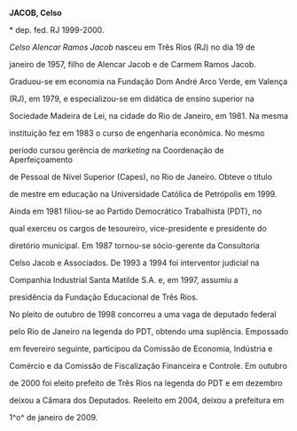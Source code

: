**JACOB, Celso**



\* dep. fed. RJ 1999-2000.



*Celso Alencar Ramos Jacob* nasceu em Três Rios (RJ) no dia 19 de

janeiro de 1957, filho de Alencar Jacob e de Carmem Ramos Jacob.



Graduou-se em economia na Fundação Dom André Arco Verde, em Valença

(RJ), em 1979, e especializou-se em didática de ensino superior na

Sociedade Madeira de Lei, na cidade do Rio de Janeiro, em 1981. Na mesma

instituição fez em 1983 o curso de engenharia econômica. No mesmo

período cursou gerência de *marketing* na Coordenação de Aperfeiçoamento

de Pessoal de Nível Superior (Capes), no Rio de Janeiro. Obteve o título

de mestre em educação na Universidade Católica de Petrópolis em 1999.



Ainda em 1981 filiou-se ao Partido Democrático Trabalhista (PDT), no

qual exerceu os cargos de tesoureiro, vice-presidente e presidente do

diretório municipal. Em 1987 tornou-se sócio-gerente da Consultoria

Celso Jacob e Associados. De 1993 a 1994 foi interventor judicial na

Companhia Industrial Santa Matilde S.A. e, em 1997, assumiu a

presidência da Fundação Educacional de Três Rios.



No pleito de outubro de 1998 concorreu a uma vaga de deputado federal

pelo Rio de Janeiro na legenda do PDT, obtendo uma suplência. Empossado

em fevereiro seguinte, participou da Comissão de Economia, Indústria e

Comércio e da Comissão de Fiscalização Financeira e Controle. Em outubro

de 2000 foi eleito prefeito de Três Rios na legenda do PDT e em dezembro

deixou a Câmara dos Deputados. Reeleito em 2004, deixou a prefeitura em

1^o^ de janeiro de 2009.



